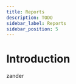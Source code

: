 ```yaml
---
title: Reports
description: TODO
sidebar_label: Reports
sidebar_position: 5
---
```


# Introduction
zander